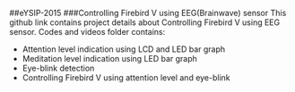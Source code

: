 ##eYSIP-2015
###Controlling Firebird V using EEG(Brainwave) sensor
This github link contains project details about Controlling Firebird V using EEG sensor.
Codes and videos folder contains:
* Attention level indication using LCD and LED bar graph
* Meditation level indication using LED bar graph
* Eye-blink detection
* Controlling Firebird V using attention level and eye-blink
